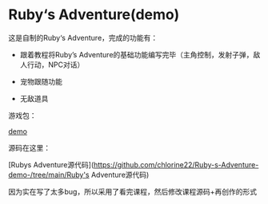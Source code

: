 # Ruby‘s Adventure(demo)

这是自制的Ruby‘s Adventure，完成的功能有：

* 跟着教程将Ruby’s Adventure的基础功能编写完毕（主角控制，发射子弹，敌人行动，NPC对话）

* 宠物跟随功能

* 无敌道具

游戏包：

[demo](https://github.com/chlorine22/Ruby-s-Adventure-demo-/tree/main/demo)

源码在这里：

[Rubys Adventure源代码](https://github.com/chlorine22/Ruby-s-Adventure-demo-/tree/main/Ruby's Adventure源代码)

因为实在写了太多bug，所以采用了看完课程，然后修改课程源码+再创作的形式